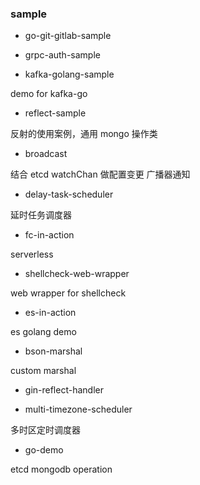 ### sample

- go-git-gitlab-sample

- grpc-auth-sample

- kafka-golang-sample

demo for kafka-go

- reflect-sample

反射的使用案例，通用 mongo 操作类

- broadcast

结合 etcd watchChan 做配置变更 广播器通知

- delay-task-scheduler

延时任务调度器

- fc-in-action

serverless

- shellcheck-web-wrapper

web wrapper for shellcheck

- es-in-action

es golang demo

- bson-marshal

custom marshal

- gin-reflect-handler

- multi-timezone-scheduler

多时区定时调度器

- go-demo

etcd mongodb operation
